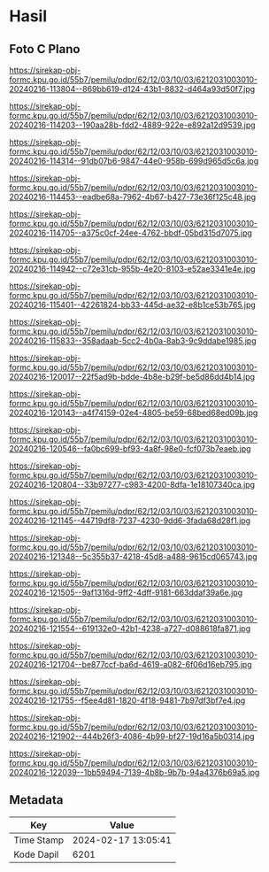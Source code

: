 # Hasil

## Foto C Plano

https://sirekap-obj-formc.kpu.go.id/55b7/pemilu/pdpr/62/12/03/10/03/6212031003010-20240216-113804--869bb619-d124-43b1-8832-d464a93d50f7.jpg

https://sirekap-obj-formc.kpu.go.id/55b7/pemilu/pdpr/62/12/03/10/03/6212031003010-20240216-114203--190aa28b-fdd2-4889-922e-e892a12d9539.jpg

https://sirekap-obj-formc.kpu.go.id/55b7/pemilu/pdpr/62/12/03/10/03/6212031003010-20240216-114314--91db07b6-9847-44e0-958b-699d965d5c6a.jpg

https://sirekap-obj-formc.kpu.go.id/55b7/pemilu/pdpr/62/12/03/10/03/6212031003010-20240216-114453--eadbe68a-7962-4b67-b427-73e36f125c48.jpg

https://sirekap-obj-formc.kpu.go.id/55b7/pemilu/pdpr/62/12/03/10/03/6212031003010-20240216-114705--a375c0cf-24ee-4762-bbdf-05bd315d7075.jpg

https://sirekap-obj-formc.kpu.go.id/55b7/pemilu/pdpr/62/12/03/10/03/6212031003010-20240216-114942--c72e31cb-955b-4e20-8103-e52ae3341e4e.jpg

https://sirekap-obj-formc.kpu.go.id/55b7/pemilu/pdpr/62/12/03/10/03/6212031003010-20240216-115401--42261824-bb33-445d-ae32-e8b1ce53b765.jpg

https://sirekap-obj-formc.kpu.go.id/55b7/pemilu/pdpr/62/12/03/10/03/6212031003010-20240216-115833--358adaab-5cc2-4b0a-8ab3-9c9ddabe1985.jpg

https://sirekap-obj-formc.kpu.go.id/55b7/pemilu/pdpr/62/12/03/10/03/6212031003010-20240216-120017--22f5ad9b-bdde-4b8e-b29f-be5d86dd4b14.jpg

https://sirekap-obj-formc.kpu.go.id/55b7/pemilu/pdpr/62/12/03/10/03/6212031003010-20240216-120143--a4f74159-02e4-4805-be59-68bed68ed09b.jpg

https://sirekap-obj-formc.kpu.go.id/55b7/pemilu/pdpr/62/12/03/10/03/6212031003010-20240216-120546--fa0bc699-bf93-4a8f-98e0-fcf073b7eaeb.jpg

https://sirekap-obj-formc.kpu.go.id/55b7/pemilu/pdpr/62/12/03/10/03/6212031003010-20240216-120804--33b97277-c983-4200-8dfa-1e18107340ca.jpg

https://sirekap-obj-formc.kpu.go.id/55b7/pemilu/pdpr/62/12/03/10/03/6212031003010-20240216-121145--44719df8-7237-4230-9dd6-3fada68d28f1.jpg

https://sirekap-obj-formc.kpu.go.id/55b7/pemilu/pdpr/62/12/03/10/03/6212031003010-20240216-121348--5c355b37-4218-45d8-a488-9615cd065743.jpg

https://sirekap-obj-formc.kpu.go.id/55b7/pemilu/pdpr/62/12/03/10/03/6212031003010-20240216-121505--9af1316d-9ff2-4dff-9181-663ddaf39a6e.jpg

https://sirekap-obj-formc.kpu.go.id/55b7/pemilu/pdpr/62/12/03/10/03/6212031003010-20240216-121554--619132e0-42b1-4238-a727-d088618fa871.jpg

https://sirekap-obj-formc.kpu.go.id/55b7/pemilu/pdpr/62/12/03/10/03/6212031003010-20240216-121704--be877ccf-ba6d-4619-a082-6f06d16eb795.jpg

https://sirekap-obj-formc.kpu.go.id/55b7/pemilu/pdpr/62/12/03/10/03/6212031003010-20240216-121755--f5ee4d81-1820-4f18-9481-7b97df3bf7e4.jpg

https://sirekap-obj-formc.kpu.go.id/55b7/pemilu/pdpr/62/12/03/10/03/6212031003010-20240216-121902--444b26f3-4086-4b99-bf27-19d16a5b0314.jpg

https://sirekap-obj-formc.kpu.go.id/55b7/pemilu/pdpr/62/12/03/10/03/6212031003010-20240216-122039--1bb59494-7139-4b8b-9b7b-94a4376b69a5.jpg


## Metadata

| Key        | Value               |
| ---------- | ------------------- |
| Time Stamp | 2024-02-17 13:05:41 |
| Kode Dapil | 6201                |



